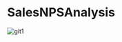 # SalesNPSAnalysis
![git1](https://github.com/johnmelwin/SalesNPSAnalysis/assets/42464701/e1f0ed4e-6a8b-4b69-8614-7054d066919d)


